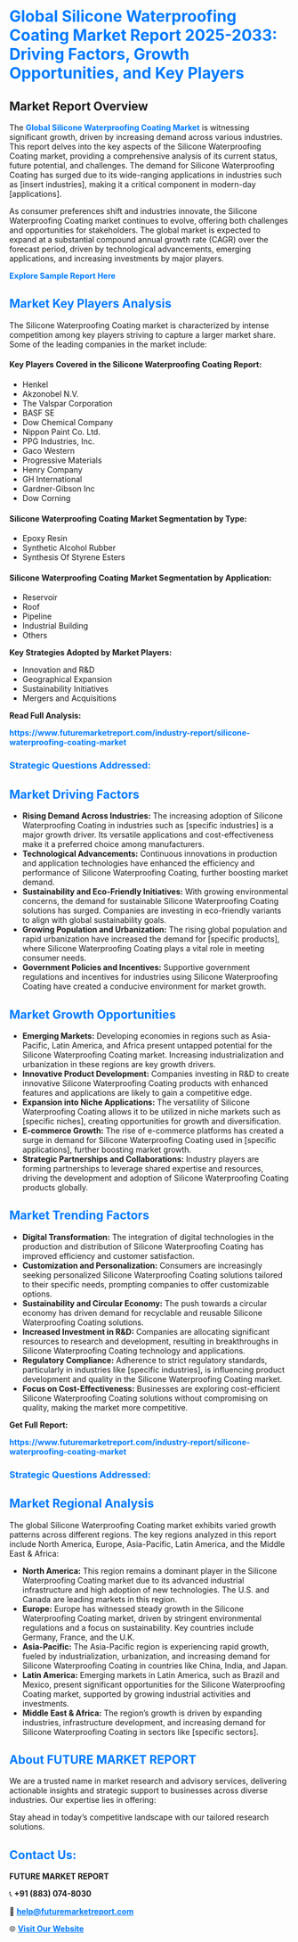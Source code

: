 <h1 style="color: #007BFF;">Global Silicone Waterproofing Coating Market Report 2025-2033: Driving Factors, Growth Opportunities, and Key Players</h1>

<section id="overview">
<h2>Market Report Overview</h2>
<p>The <a href="https://www.futuremarketreport.com/industry-report/silicone-waterproofing-coating-market" style="color: #007BFF; text-decoration: none;"><strong>Global Silicone Waterproofing Coating Market</strong></a> is witnessing significant growth, driven by increasing demand across various industries. This report delves into the key aspects of the Silicone Waterproofing Coating market, providing a comprehensive analysis of its current status, future potential, and challenges. The demand for Silicone Waterproofing Coating has surged due to its wide-ranging applications in industries such as [insert industries], making it a critical component in modern-day [applications].</p>
<p>As consumer preferences shift and industries innovate, the Silicone Waterproofing Coating market continues to evolve, offering both challenges and opportunities for stakeholders. The global market is expected to expand at a substantial compound annual growth rate (CAGR) over the forecast period, driven by technological advancements, emerging applications, and increasing investments by major players.</p>
</section>

<section id="overview">
<p><a href="https://www.futuremarketreport.com/request-sample/reportId=58285" style="color: #007BFF; text-decoration: none;"><strong>Explore Sample Report Here</strong></a></p>
</section>

<section id="key-players">
<h2 style="color: #007BFF;">Market Key Players Analysis</h2>
<p>The Silicone Waterproofing Coating market is characterized by intense competition among key players striving to capture a larger market share. Some of the leading companies in the market include:</p>
<h4>Key Players Covered in the Silicone Waterproofing Coating Report:</h4>
<ul><li>Henkel</li><li>Akzonobel N.V.</li><li>The Valspar Corporation</li><li>BASF SE</li><li>Dow Chemical Company</li><li>Nippon Paint Co. Ltd.</li><li>PPG Industries, Inc.</li><li>Gaco Western</li><li>Progressive Materials</li><li>Henry Company</li><li>GH International</li><li>Gardner-Gibson Inc</li><li>Dow Corning</li></ul>
<h4>Silicone Waterproofing Coating Market Segmentation by Type:</h4>
<ul><li>Epoxy Resin</li><li>Synthetic Alcohol Rubber</li><li>Synthesis Of Styrene Esters</li></ul>

<h4>Silicone Waterproofing Coating Market Segmentation by Application:</h4>
<ul><li>Reservoir</li><li>Roof</li><li>Pipeline</li><li>Industrial Building</li><li>Others</li></ul>
<p><strong>Key Strategies Adopted by Market Players:</strong></p>
<ul>
<li>Innovation and R&D</li>
<li>Geographical Expansion</li>
<li>Sustainability Initiatives</li>
<li>Mergers and Acquisitions</li>
</ul>
</section>

<section>
<p><strong>Read Full Analysis: </strong></p><a href="https://www.futuremarketreport.com/industry-report/silicone-waterproofing-coating-market" style="color: #007BFF; text-decoration: none;"><strong>https://www.futuremarketreport.com/industry-report/silicone-waterproofing-coating-market</strong></a>
<h3 style="color: #007BFF;">Strategic Questions Addressed:</h3>
</section>

<section id="driving-factors">
<h2 style="color: #007BFF;">Market Driving Factors</h2>
<ul>
<li><strong>Rising Demand Across Industries:</strong> The increasing adoption of Silicone Waterproofing Coating in industries such as [specific industries] is a major growth driver. Its versatile applications and cost-effectiveness make it a preferred choice among manufacturers.</li>
<li><strong>Technological Advancements:</strong> Continuous innovations in production and application technologies have enhanced the efficiency and performance of Silicone Waterproofing Coating, further boosting market demand.</li>
<li><strong>Sustainability and Eco-Friendly Initiatives:</strong> With growing environmental concerns, the demand for sustainable Silicone Waterproofing Coating solutions has surged. Companies are investing in eco-friendly variants to align with global sustainability goals.</li>
<li><strong>Growing Population and Urbanization:</strong> The rising global population and rapid urbanization have increased the demand for [specific products], where Silicone Waterproofing Coating plays a vital role in meeting consumer needs.</li>
<li><strong>Government Policies and Incentives:</strong> Supportive government regulations and incentives for industries using Silicone Waterproofing Coating have created a conducive environment for market growth.</li>
</ul>
</section>

<section id="growth-opportunities">
<h2 style="color: #007BFF;">Market Growth Opportunities</h2>
<ul>
<li><strong>Emerging Markets:</strong> Developing economies in regions such as Asia-Pacific, Latin America, and Africa present untapped potential for the Silicone Waterproofing Coating market. Increasing industrialization and urbanization in these regions are key growth drivers.</li>
<li><strong>Innovative Product Development:</strong> Companies investing in R&D to create innovative Silicone Waterproofing Coating products with enhanced features and applications are likely to gain a competitive edge.</li>
<li><strong>Expansion into Niche Applications:</strong> The versatility of Silicone Waterproofing Coating allows it to be utilized in niche markets such as [specific niches], creating opportunities for growth and diversification.</li>
<li><strong>E-commerce Growth:</strong> The rise of e-commerce platforms has created a surge in demand for Silicone Waterproofing Coating used in [specific applications], further boosting market growth.</li>
<li><strong>Strategic Partnerships and Collaborations:</strong> Industry players are forming partnerships to leverage shared expertise and resources, driving the development and adoption of Silicone Waterproofing Coating products globally.</li>
</ul>
</section>

<section id="trending-factors">
<h2 style="color: #007BFF;">Market Trending Factors</h2>
<ul>
<li><strong>Digital Transformation:</strong> The integration of digital technologies in the production and distribution of Silicone Waterproofing Coating has improved efficiency and customer satisfaction.</li>
<li><strong>Customization and Personalization:</strong> Consumers are increasingly seeking personalized Silicone Waterproofing Coating solutions tailored to their specific needs, prompting companies to offer customizable options.</li>
<li><strong>Sustainability and Circular Economy:</strong> The push towards a circular economy has driven demand for recyclable and reusable Silicone Waterproofing Coating solutions.</li>
<li><strong>Increased Investment in R&D:</strong> Companies are allocating significant resources to research and development, resulting in breakthroughs in Silicone Waterproofing Coating technology and applications.</li>
<li><strong>Regulatory Compliance:</strong> Adherence to strict regulatory standards, particularly in industries like [specific industries], is influencing product development and quality in the Silicone Waterproofing Coating market.</li>
<li><strong>Focus on Cost-Effectiveness:</strong> Businesses are exploring cost-efficient Silicone Waterproofing Coating solutions without compromising on quality, making the market more competitive.</li>
</ul>
</section>

<section>
<p><strong>Get Full Report: </strong></p><a href="https://www.futuremarketreport.com/industry-report/silicone-waterproofing-coating-market" style="color: #007BFF; text-decoration: none;"><strong>https://www.futuremarketreport.com/industry-report/silicone-waterproofing-coating-market</strong></a>
<h3 style="color: #007BFF;">Strategic Questions Addressed:</h3>
</section>


<section id="regional-analysis">
<h2 style="color: #007BFF;">Market Regional Analysis</h2>
<p>The global Silicone Waterproofing Coating market exhibits varied growth patterns across different regions. The key regions analyzed in this report include North America, Europe, Asia-Pacific, Latin America, and the Middle East & Africa:</p>
<ul>
<li><strong>North America:</strong> This region remains a dominant player in the Silicone Waterproofing Coating market due to its advanced industrial infrastructure and high adoption of new technologies. The U.S. and Canada are leading markets in this region.</li>
<li><strong>Europe:</strong> Europe has witnessed steady growth in the Silicone Waterproofing Coating market, driven by stringent environmental regulations and a focus on sustainability. Key countries include Germany, France, and the U.K.</li>
<li><strong>Asia-Pacific:</strong> The Asia-Pacific region is experiencing rapid growth, fueled by industrialization, urbanization, and increasing demand for Silicone Waterproofing Coating in countries like China, India, and Japan.</li>
<li><strong>Latin America:</strong> Emerging markets in Latin America, such as Brazil and Mexico, present significant opportunities for the Silicone Waterproofing Coating market, supported by growing industrial activities and investments.</li>
<li><strong>Middle East & Africa:</strong> The region’s growth is driven by expanding industries, infrastructure development, and increasing demand for Silicone Waterproofing Coating in sectors like [specific sectors].</li>
</ul>
</section>

<footer>
<h2 style="color: #007BFF;">About FUTURE MARKET REPORT</h2>
<p>We are a trusted name in market research and advisory services, delivering actionable insights and strategic support to businesses across diverse industries. Our expertise lies in offering:</p>

<p>Stay ahead in today’s competitive landscape with our tailored research solutions.</p>

<h2 style="color: #007BFF;">Contact Us:</h2>
<p><strong>FUTURE MARKET REPORT</strong></p>
<p>📞 <strong>+91 (883) 074-8030</strong></p>
<p>📧 <strong><a href="mailto:help@futuremarketreport.com" style="color: #007BFF;">help@futuremarketreport.com</a></strong></p>
<p>🌐 <strong><a href="https://www.futuremarketreport.com/" style="color: #007BFF;">Visit Our Website</a></strong></p>
</footer>